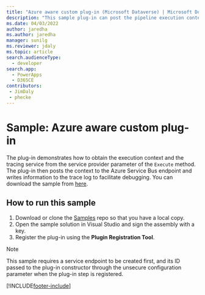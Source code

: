 ```yaml
---
title: "Azure aware custom plug-in (Microsoft Dataverse) | Microsoft Docs" # Intent and product brand in a unique string of 43-59 chars including spaces
description: "This sample plug-in can post the pipeline execution context to the Azure Service Bus." # 115-145 characters including spaces. This abstract displays in the search result.
ms.date: 04/03/2022
author: jaredha
ms.author: jaredha
manager: sunilg
ms.reviewer: jdaly
ms.topic: article
search.audienceType: 
  - developer
search.app: 
  - PowerApps
  - D365CE
contributors:
 - JimDaly
 - phecke
---
```

# Sample: Azure aware custom plug-in

The plug-in demonstrates how to obtain the execution context and the tracing service from the service provider parameter of the `Execute` method. The plug-in then posts the context to the Azure Service Bus endpoint and writes information to the trace log to facilitate debugging. You can download the sample from [here](https://github.com/Microsoft/PowerApps-Samples/tree/master/cds/orgsvc/C%23/Azureplugin).

## How to run this sample

1. Download or clone the [Samples](https://github.com/Microsoft/PowerApps-Samples) repo so that you have a local copy.
2. Open the sample solution in Visual Studio and sign the assembly with a key.
3. Register the plug-in using the **Plugin Registration Tool**.

>[!NOTE]
> This sample requires a service endpoint to be created first, and its ID passed to the plug-in constructor through the unsecure configuration parameter when the plug-in step is registered.




[!INCLUDE[footer-include](../../../../includes/footer-banner.md)]